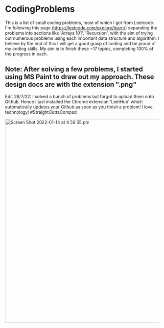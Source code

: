 # CodingProblems

This is a list of small coding problems, most of which I got from Leetcode. I'm following this page (https://leetcode.com/explore/learn/) 
separating the problems into sections like 'Arrays 101', 'Recursion', with the aim of trying out numerous problems using each important data structure and algorithm.
I believe by the end of this I will get a good grasp of coding and be proud of my coding skills. My aim is to finish these ~17 topics, completing 100% of the progress in each. 

Note: After solving a few problems, I started using MS Paint to draw out my approach. These design docs are with the extension ".png"
-----------------------------------------------------------
Edit 26/7/22: I solved a bunch of problems but forgot to upload them onto Github. Hence I just installed the Chrome extension 'LeetHub' which automatically updates your Github as soon as you finish a problem! I love technology! #StraightOuttaCompsci

<img width="665" alt="Screen Shot 2022-01-14 at 4 56 55 pm" src="https://user-images.githubusercontent.com/48498447/149767016-594c7d2c-978d-4000-bda4-8bef2edd25fa.png">
